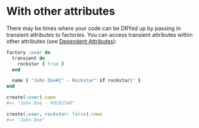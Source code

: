 # With other attributes

There may be times where your code can be DRYed up by passing in transient
attributes to factories. You can access transient attributes within other
attributes (see [Dependent Attributes](../dependent-attributes/summary.md)):

```ruby
factory :user do
  transient do
    rockstar { true }
  end

  name { "John Doe#{" - Rockstar" if rockstar}" }
end

create(:user).name
#=> "John Doe - ROCKSTAR"

create(:user, rockstar: false).name
#=> "John Doe"
```
